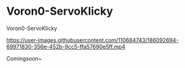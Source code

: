# Voron0-ServoKlicky
Voron0-ServoKlicky


https://user-images.githubusercontent.com/110684743/186092694-69971830-356e-452b-9cc5-ffa57690e5ff.mp4


Comingsoon~
